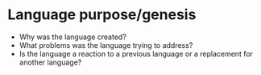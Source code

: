   # Language purpose/genesis
  * Why was the language created?
  * What problems was the language trying to address?
  * Is the language a reaction to a previous language or a replacement for another language?

